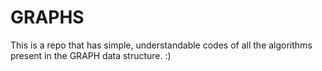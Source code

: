 # GRAPHS
This is a repo that has simple, understandable codes of all the algorithms present in the GRAPH data structure. :) 
